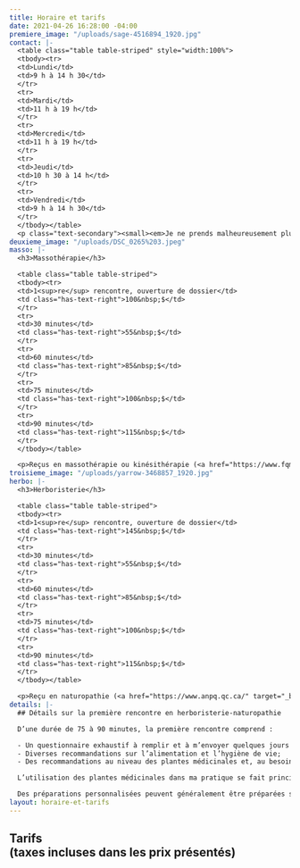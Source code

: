 ```yaml
---
title: Horaire et tarifs
date: 2021-04-26 16:28:00 -04:00
premiere_image: "/uploads/sage-4516894_1920.jpg"
contact: |-
  <table class="table table-striped" style="width:100%">
  <tbody><tr>
  <td>Lundi</td>
  <td>9 h à 14 h 30</td>
  </tr>
  <tr>
  <td>Mardi</td>
  <td>11 h à 19 h</td>
  </tr>
  <tr>
  <td>Mercredi</td>
  <td>11 h à 19 h</td>
  </tr>
  <tr>
  <td>Jeudi</td>
  <td>10 h 30 à 14 h</td>
  </tr>
  <tr>
  <td>Vendredi</td>
  <td>9 h à 14 h 30</td>
  </tr>
  </tbody></table>
  <p class="text-secondary"><small><em>Je ne prends malheureusement plus de nouvelles personnes pour les rendez-vous en soirée.</em></small></p>
deuxieme_image: "/uploads/DSC_0265%203.jpeg"
masso: |-
  <h3>Massothérapie</h3>

  <table class="table table-striped">
  <tbody><tr>
  <td>1<sup>re</sup> rencontre, ouverture de dossier</td>
  <td class="has-text-right">100&nbsp;$</td>
  </tr>
  <tr>
  <td>30 minutes</td>
  <td class="has-text-right">55&nbsp;$</td>
  </tr>
  <tr>
  <td>60 minutes</td>
  <td class="has-text-right">85&nbsp;$</td>
  </tr>
  <tr>
  <td>75 minutes</td>
  <td class="has-text-right">100&nbsp;$</td>
  </tr>
  <tr>
  <td>90 minutes</td>
  <td class="has-text-right">115&nbsp;$</td>
  </tr>
  </tbody></table>

  <p>Reçus en massothérapie ou kinésithérapie (<a href="https://www.fqm.qc.ca/" target="_blank">Fédération québécoise des massothérapeutes</a>)</p>
troisieme_image: "/uploads/yarrow-3468857_1920.jpg"
herbo: |-
  <h3>Herboristerie</h3>

  <table class="table table-striped">
  <tbody><tr>
  <td>1<sup>re</sup> rencontre, ouverture de dossier</td>
  <td class="has-text-right">145&nbsp;$</td>
  </tr>
  <tr>
  <td>30 minutes</td>
  <td class="has-text-right">55&nbsp;$</td>
  </tr>
  <tr>
  <td>60 minutes</td>
  <td class="has-text-right">85&nbsp;$</td>
  </tr>
  <tr>
  <td>75 minutes</td>
  <td class="has-text-right">100&nbsp;$</td>
  </tr>
  <tr>
  <td>90 minutes</td>
  <td class="has-text-right">115&nbsp;$</td>
  </tr>
  </tbody></table>

  <p>Reçu en naturopathie (<a href="https://www.anpq.qc.ca/" target="_blank">Association des Naturopathes Professionnels du Québec</a>)</p>
details: |-
  ## Détails sur la première rencontre en herboristerie-naturopathie

  D’une durée de 75 à 90 minutes, la première rencontre comprend :

  - Un questionnaire exhaustif à remplir et à m’envoyer quelques jours avant la rencontre afin que je puisse en prendre connaissance et débuter ma réflexion;
  - Diverses recommandations sur l’alimentation et l’hygiène de vie;
  - Des recommandations au niveau des plantes médicinales et, au besoin, des suppléments à prendre.

  L’utilisation des plantes médicinales dans ma pratique se fait principalement sous forme de concentrés liquides, d’infusions, de poudres, d’onguents, d’huiles et d’huiles essentielles.

  Des préparations personnalisées peuvent généralement être préparées sur place à partir de mon dispensaire. Sinon, les informations nécessaires vous sont données afin que vous puissiez vous procurer ce qu’il faut en magasin.
layout: horaire-et-tarifs
---
```


<h2>Tarifs<br><span class="h6">(taxes incluses dans les prix présentés)</span></h2>